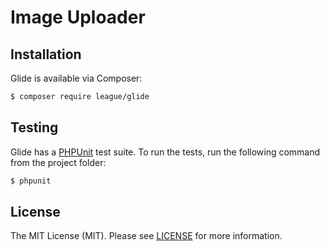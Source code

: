 # Image Uploader

## Installation

Glide is available via Composer:

```bash
$ composer require league/glide
```

## Testing

Glide has a [PHPUnit](https://phpunit.de/) test suite. To run the tests, run the following command from the project folder:

```bash
$ phpunit
```

## License

The MIT License (MIT). Please see [LICENSE](https://github.com/thephpleague/glide/blob/master/LICENSE) for more information.
